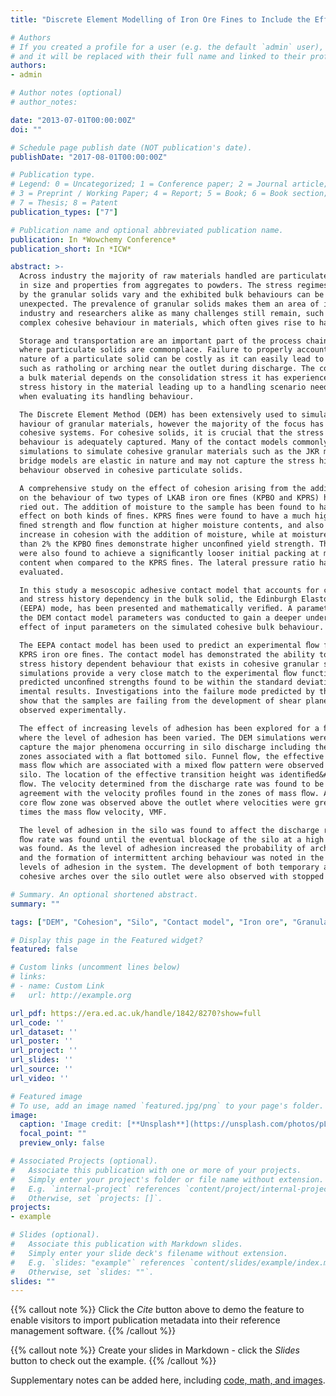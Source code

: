 ```yaml
---
title: "Discrete Element Modelling of Iron Ore Fines to Include the Effects of Moisture and Fines"

# Authors
# If you created a profile for a user (e.g. the default `admin` user), write the username (folder name) here 
# and it will be replaced with their full name and linked to their profile.
authors:
- admin

# Author notes (optional)
# author_notes:

date: "2013-07-01T00:00:00Z"
doi: ""

# Schedule page publish date (NOT publication's date).
publishDate: "2017-08-01T00:00:00Z"

# Publication type.
# Legend: 0 = Uncategorized; 1 = Conference paper; 2 = Journal article;
# 3 = Preprint / Working Paper; 4 = Report; 5 = Book; 6 = Book section;
# 7 = Thesis; 8 = Patent
publication_types: ["7"]

# Publication name and optional abbreviated publication name.
publication: In *Wowchemy Conference*
publication_short: In *ICW*

abstract: >-
  Across industry the majority of raw materials handled are particulate in nature, ranging
  in size and properties from aggregates to powders. The stress regimes experienced
  by the granular solids vary and the exhibited bulk behaviours can be complex and
  unexpected. The prevalence of granular solids makes them an area of interest for
  industry and researchers alike as many challenges still remain, such as dealing with
  complex cohesive behaviour in materials, which often gives rise to handling difﬁculties.

  Storage and transportation are an important part of the process chain for industries
  where particulate solids are commonplace. Failure to properly account for the cohesive
  nature of a particulate solid can be costly as it can easily lead to blockages in a silo
  such as ratholing or arching near the outlet during discharge. The cohesive strength of
  a bulk material depends on the consolidation stress it has experienced. As a result, the
  stress history in the material leading up to a handling scenario needs to be considered
  when evaluating its handling behaviour.

  The Discrete Element Method (DEM) has been extensively used to simulate the be-
  haviour of granular materials, however the majority of the focus has been on non-
  cohesive systems. For cohesive solids, it is crucial that the stress history dependent
  behaviour is adequately captured. Many of the contact models commonly used in DEM
  simulations to simulate cohesive granular materials such as the JKR model or liquid
  bridge models are elastic in nature and may not capture the stress history dependent
  behaviour observed in cohesive particulate solids.

  A comprehensive study on the effect of cohesion arising from the addition of moisture
  on the behaviour of two types of LKAB iron ore ﬁnes (KPBO and KPRS) has been car-
  ried out. The addition of moisture to the sample has been found to have a signiﬁcant
  effect on both kinds of ﬁnes. KPRS ﬁnes were found to have a much higher uncon-
  ﬁned strength and ﬂow function at higher moisture contents, and also show a greater
  increase in cohesion with the addition of moisture, while at moisture contents of less
  than 2% the KPBO ﬁnes demonstrate higher unconﬁned yield strength. The KPBO ﬁnes
  were also found to achieve a signiﬁcantly looser initial packing at much lower moisture
  content when compared to the KPRS ﬁnes. The lateral pressure ratio has also been
  evaluated.

  In this study a mesoscopic adhesive contact model that accounts for contact plasticity
  and stress history dependency in the bulk solid, the Edinburgh Elasto-Plastic Adhesion
  (EEPA) mode, has been presented and mathematically veriﬁed. A parametric study of
  the DEM contact model parameters was conducted to gain a deeper understating of the
  effect of input parameters on the simulated cohesive bulk behaviour.

  The EEPA contact model has been used to predict an experimental ﬂow function of
  KPRS iron ore ﬁnes. The contact model has demonstrated the ability to capture the
  stress history dependent behaviour that exists in cohesive granular solids. The DEM
  simulations provide a very close match to the experimental ﬂow functions, with the
  predicted unconﬁned strengths found to be within the standard deviations of the exper-
  imental results. Investigations into the failure mode predicted by the DEM simulations
  show that the samples are failing from the development of shear planes similar to those
  observed experimentally.

  The effect of increasing levels of adhesion has been explored for a ﬂat bottomed silo
  where the level of adhesion has been varied. The DEM simulations were found to
  capture the major phenomena occurring in silo discharge including the various ﬂow
  zones associated with a ﬂat bottomed silo. Funnel ﬂow, the effective transition and
  mass ﬂow which are associated with a mixed ﬂow pattern were observed in the model
  silo. The location of the effective transition height was identiﬁed&#58; above this was mass
  ﬂow. The velocity determined from the discharge rate was found to be in excellent
  agreement with the velocity proﬁles found in the zones of mass ﬂow. A high velocity
  core ﬂow zone was observed above the outlet where velocities were greater than 1.25
  times the mass ﬂow velocity, VMF.

  The level of adhesion in the silo was found to affect the discharge rate - a reduced
  ﬂow rate was found until the eventual blockage of the silo at a high level of adhesion
  was found. As the level of adhesion increased the probability of arching also increased,
  and the formation of intermittent arching behaviour was noted in the cases with higher
  levels of adhesion in the system. The development of both temporary and permanent
  cohesive arches over the silo outlet were also observed with stopped ﬂow from the silo.

# Summary. An optional shortened abstract.
summary: ""

tags: ["DEM", "Cohesion", "Silo", "Contact model", "Iron ore", "Granular solid", "fines"]

# Display this page in the Featured widget?
featured: false

# Custom links (uncomment lines below)
# links:
# - name: Custom Link
#   url: http://example.org

url_pdf: https://era.ed.ac.uk/handle/1842/8270?show=full
url_code: ''
url_dataset: ''
url_poster: ''
url_project: ''
url_slides: ''
url_source: ''
url_video: ''

# Featured image
# To use, add an image named `featured.jpg/png` to your page's folder. 
image:
  caption: 'Image credit: [**Unsplash**](https://unsplash.com/photos/pLCdAaMFLTE)'
  focal_point: ""
  preview_only: false

# Associated Projects (optional).
#   Associate this publication with one or more of your projects.
#   Simply enter your project's folder or file name without extension.
#   E.g. `internal-project` references `content/project/internal-project/index.md`.
#   Otherwise, set `projects: []`.
projects:
- example

# Slides (optional).
#   Associate this publication with Markdown slides.
#   Simply enter your slide deck's filename without extension.
#   E.g. `slides: "example"` references `content/slides/example/index.md`.
#   Otherwise, set `slides: ""`.
slides: ""
---
```


{{% callout note %}}
Click the *Cite* button above to demo the feature to enable visitors to import publication metadata into their reference management software.
{{% /callout %}}

{{% callout note %}}
Create your slides in Markdown - click the *Slides* button to check out the example.
{{% /callout %}}

Supplementary notes can be added here, including [code, math, and images](https://wowchemy.com/docs/writing-markdown-latex/).
